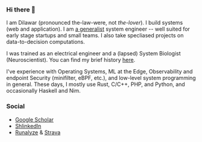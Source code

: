 ### Hi there 👋

I am Dilawar (pronounced the-law-were, not _the-lover_). I build systems (web and application).
I am [a generalist](https://dilawars.notion.site/Generalist-148e579bff89805e86b3f4f2d8b73973) system engineer -- well
suited for early stage startups and small teams. I also take specliased projects on data-to-decision computations. 

I was trained as an electrical engineer and a (lapsed) System Biologist (Neuroscientist). 
You can find my brief history [here](https://dilawars.notion.site/A-brief-history-of-Dilawar-7e28486f832a4f59905899d7d318f287).

I've experience with Operating Systems, ML at the Edge, Observability and endpoint Security (minifilter, eBPF, etc.), and 
low-level system programming in general. These days, I mostly use Rust, C/C++, PHP, and Python, and occasionally Haskell and Nim.

### Social

- [Google Scholar](https://scholar.google.com/citations?user=M8uppRgAAAAJ&hl=en&authuser=1)
- [ShlinkedIn](https://www.shlinkedin.com/sh/hotteasaurus)
- [Runalyze](https://runalyze.com/athlete/dilawar) & [Strava](https://www.strava.com/athletes/48716621)

